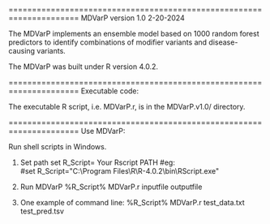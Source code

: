 =====================================================================
MDVarP version 1.0 2-20-2024

The MDVarP implements an ensemble model based on 1000 random forest predictors 
to identify combinations of modifier variants and disease-causing variants. 

The MDVarP was built under R version 4.0.2.

=====================================================================
Executable code:

The executable R script, i.e. MDVarP.r, is in the MDVarP.v1.0/ directory.

=====================================================================
Use MDVarP:
 
Run shell scripts in Windows.

1. Set path
set R_Script= Your Rscript PATH
#eg:   
#set R_Script="C:\Program Files\R\R-4.0.2\bin\RScript.exe"

2. Run MDVarP
%R_Script% MDVarP.r inputfile outputfile

3. One example of command line:
%R_Script% MDVarP.r test_data.txt test_pred.tsv 
